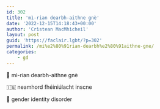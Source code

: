 ```yaml
---
id: 302
title: 'mì-rian dearbh-aithne gnè'
date: '2022-12-15T14:18:43+00:00'
author: 'Crìstean MacMhìcheil'
layout: post
guid: 'https://faclair.lgbt/?p=302'
permalink: /mi%e2%80%91rian-dearbh%e2%80%91aithne-gne/
categories:
    - gd
---
```


&#x1f3f4;&#xe0067;&#xe0062;&#xe0073;&#xe0063;&#xe0074;&#xe007f; mì-rian dearbh-aithne gnè

&#x1f1ee;&#x1f1ea; neamhord fhéiniúlacht inscne

&#x1f3f4;&#xe0067;&#xe0062;&#xe0065;&#xe006e;&#xe0067;&#xe007f; gender identity disorder